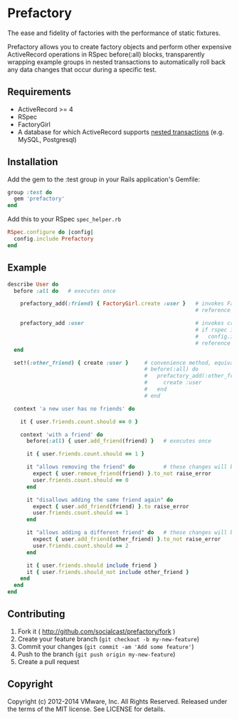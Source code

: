 # Prefactory

The ease and fidelity of factories with the performance of static fixtures.

Prefactory allows you to create factory objects and perform other
expensive ActiveRecord operations in RSpec before(:all) blocks, transparently
wrapping example groups in nested transactions to automatically roll back
any data changes that occur during a specific test.

## Requirements

* ActiveRecord >= 4
* RSpec
* FactoryGirl
* A database for which ActiveRecord supports [nested transactions](http://api.rubyonrails.org/classes/ActiveRecord/Transactions/ClassMethods.html#module-ActiveRecord::Transactions::ClassMethods-label-Nested+transactions) (e.g. MySQL, Postgresql)

## Installation

Add the gem to the :test group in your Rails application's Gemfile:

```  ruby
group :test do
  gem 'prefactory'
end
```

Add this to your RSpec `spec_helper.rb`

``` ruby
RSpec.configure do |config|
  config.include Prefactory
end
```

## Example

``` ruby
describe User do
  before :all do   # executes once

    prefactory_add(:friend) { FactoryGirl.create :user }   # invokes FactoryGirl.create(:user)
                                                           # reference object as 'friend'

    prefactory_add :user                                   # invokes create(:user) if available, e.g
                                                           # if rspec is configured with:
                                                           #   config.include FactoryGirl::Syntax::Methods
                                                           # reference object as 'user' in examples
  end

  set!(:other_friend) { create :user }     # convenience method, equivalent to:
                                           # before(:all) do
                                           #   prefactory_add(:other_friend) do
                                           #     create :user
                                           #   end
                                           # end

  context 'a new user has no friends' do

    it { user.friends.count.should == 0 }

    context 'with a friend' do
      before(:all) { user.add_friend(friend) }   # executes once

      it { user.friends.count.should == 1 }

      it "allows removing the friend" do         # these changes will be transparently rolled back
        expect { user.remove_friend(friend) }.to_not raise_error
        user.friends.count.should == 0
      end

      it "disallows adding the same friend again" do
        expect { user.add_friend(friend) }.to raise_error
        user.friends.count.should == 1
      end

      it "allows adding a different friend" do   # these changes will be transparently rolled back
        expect { user.add_friend(other_friend) }.to_not raise_error
        user.friends.count.should == 2
      end

      it { user.friends.should include friend }
      it { user.friends.should_not include other_friend }
    end
  end
end
```

## Contributing

1. Fork it ( http://github.com/socialcast/prefactory/fork )
2. Create your feature branch (`git checkout -b my-new-feature`)
3. Commit your changes (`git commit -am 'Add some feature'`)
4. Push to the branch (`git push origin my-new-feature`)
5. Create a pull request

## Copyright

Copyright (c) 2012-2014 VMware, Inc. All Rights Reserved.
Released under the terms of the MIT license. See LICENSE for details.
